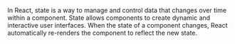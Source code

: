 In React, state is a way to manage and control data that changes over time within a component. State allows components to create dynamic and interactive user interfaces. When the state of a component changes, React automatically re-renders the component to reflect the new state.
